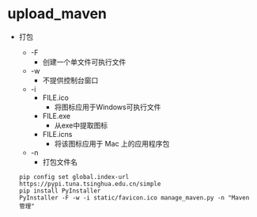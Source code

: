 # upload_maven

- 打包
    - -F
        - 创建一个单文件可执行文件
    - -w
        - 不提供控制台窗口
    - -i
        - FILE.ico
            - 将图标应用于Windows可执行文件
        - FILE.exe
            - 从exe中提取图标
        - FILE.icns
            - 将该图标应用于 Mac 上的应用程序包
    - -n
        - 打包文件名

    ```shell
    pip config set global.index-url https://pypi.tuna.tsinghua.edu.cn/simple
    pip install PyInstaller
    PyInstaller -F -w -i static/favicon.ico manage_maven.py -n "Maven 管理"
    ```
